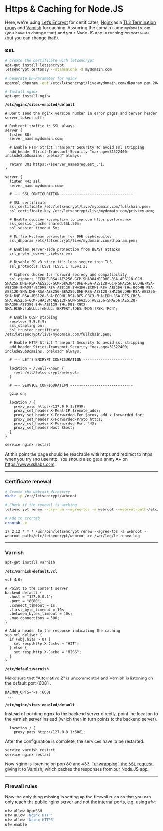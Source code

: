 # Https & Caching for Node.JS

Here, we're using [Let's Encrypt](https://letsencrypt.org/) for certificates, [Nginx](https://www.nginx.com/) as a [TLS Termination proxy](https://en.wikipedia.org/wiki/TLS_termination_proxy) and [Varnish](https://www.varnish-cache.org) for caching. Assuming the domain name `mydomain.com` (you have to change that) and your Node.JS app is running on port `8080` (but you can change that!).

### SSL

```bash
# Create the certificate with letsencrypt
apt-get install letsencrypt
letsencrypt certonly --standalone -d mydomain.com

# Generate DH-Parameter for nginx
openssl dhparam -out /etc/letsencrypt/live/mydomain.com/dhparam.pem 2048

# Install nginx
apt-get install nginx
```

**`/etc/nginx/sites-enabled/default`**

```nginxconf
# Don't send the nginx version number in error pages and Server header
server_tokens off;

# Redirect traffic to SSL always
server {
  listen 80;
  server_name mydomain.com;

  # Enable HTTP Strict Transport Security to avoid ssl stripping
  add_header Strict-Transport-Security "max-age=31622400; includeSubDomains; preload" always;

  return 301 https://$server_name$request_uri;
}

server {
  listen 443 ssl;
  server_name mydomain.com;

  # --- SSL CONFIGURATION ---------------------------------

  # SSL certificate
  ssl_certificate /etc/letsencrypt/live/mydomain.com/fullchain.pem;
  ssl_certificate_key /etc/letsencrypt/live/mydomain.com/privkey.pem;

  # Enable session resumption to improve https performance
  ssl_session_cache shared:SSL:50m;
  ssl_session_timeout 5m;

  # Diffie-Hellman parameter for DHE ciphersuites
  ssl_dhparam /etc/letsencrypt/live/mydomain.com/dhparam.pem;

  # Enables server-side protection from BEAST attacks
  ssl_prefer_server_ciphers on;

  # Disable SSLv3 since it's less secure then TLS
  ssl_protocols TLSv1 TLSv1.1 TLSv1.2;

  # Ciphers chosen for forward secrecy and compatibility
  ssl_ciphers "ECDHE-RSA-AES256-GCM-SHA384:ECDHE-RSA-AES128-GCM-SHA256:DHE-RSA-AES256-GCM-SHA384:DHE-RSA-AES128-GCM-SHA256:ECDHE-RSA-AES256-SHA384:ECDHE-RSA-AES128-SHA256:ECDHE-RSA-AES256-SHA:ECDHE-RSA-AES128-SHA:DHE-RSA-AES256-SHA256:DHE-RSA-AES128-SHA256:DHE-RSA-AES256-SHA:DHE-RSA-AES128-SHA:ECDHE-RSA-DES-CBC3-SHA:EDH-RSA-DES-CBC3-SHA:AES256-GCM-SHA384:AES128-GCM-SHA256:AES256-SHA256:AES128-SHA256:AES256-SHA:AES128-SHA:DES-CBC3-SHA:HIGH:!aNULL:!eNULL:!EXPORT:!DES:!MD5:!PSK:!RC4";

  # Enable OCSP stapling
  resolver 8.8.8.8;
  ssl_stapling on;
  ssl_trusted_certificate /etc/letsencrypt/live/mydomain.com/fullchain.pem;

  # Enable HTTP Strict Transport Security to avoid ssl stripping
  add_header Strict-Transport-Security "max-age=31622400; includeSubDomains; preload" always;

  # --- LET'S ENCRYPT CONFIGURATION -----------------------

  location ~ /.well-known {
    root /etc/letsencrypt/webroot;
  }

  # --- SERVICE CONFIGURATION -----------------------------

  gzip on;

  location / {
    proxy_pass http://127.0.0.1:8080;
    proxy_set_header X-Real-IP $remote_addr;
    proxy_set_header X-Forwarded-For $proxy_add_x_forwarded_for;
    proxy_set_header X-Forwarded-Proto https;
    proxy_set_header X-Forwarded-Port 443;
    proxy_set_header Host $host;
  }
}
```

```bash
service nginx restart
```

At this point the page should be reachable with https and redirect to https when you try and use http. You should also get a shiny A+ on https://www.ssllabs.com.

---

### Certificate renewal

```bash
# Create the webroot directory
mkdir -p /etc/letsencrypt/webroot

# Check if the renewal is working
letsencrypt renew --dry-run --agree-tos -a webroot --webroot-path=/etc/letsencrypt/webroot

# Add to crontab
crontab -e
```

```crontab
17 2,12 * * * /usr/bin/letsencrypt renew --agree-tos -a webroot --webroot-path=/etc/letsencrypt/webroot >> /var/log/le-renew.log
```

---

### Varnish

```bash
apt-get install varnish
```

**`/etc/varnish/default.vcl`**

```nginxconf
vcl 4.0;

# Point to the content server
backend default {
  .host = "127.0.0.1";
  .port = "8080";
  .connect_timeout = 1s;
  .first_byte_timeout = 10s;
  .between_bytes_timeout = 10s;
  .max_connections = 500;
}

# Add a header to the response indicating the caching
sub vcl_deliver {
  if (obj.hits > 0) {
    set resp.http.X-Cache = "HIT";
  } else {
    set resp.http.X-Cache = "MISS";
  }
}
```

**`/etc/default/varnish`**

Make sure that "Alternative 2" is uncommented and Varnish is listening on the default port (6081).

```nginxconf
DAEMON_OPTS="-a :6081
 ...
```

**`/etc/nginx/sites-enabled/default`**

Instead of pointing nginx to the backend server directly, point the location to the varnish server instead (which then in turn points to the backend server).

```nginxconf
  location / {
    proxy_pass http://127.0.0.1:6081;
```

After the configuration is complete, the services have to be restarted.

```bash
service varnish restart
service nginx restart
```

Now Nginx is listening on port 80 and 433, ["unwrapping" the SSL request](https://en.wikipedia.org/wiki/TLS_termination_proxy), giving it to Varnish, which caches the responses from our Node.JS app.

---

### Firewall rules

Now the only thing missing is setting up the firewall rules so that you can only reach the public nginx server and not the internal ports, e.g. using `ufw`:

```bash
ufw allow OpenSSH
ufw allow 'Nginx HTTP'
ufw allow 'Nginx HTTPS'
ufw enable
```